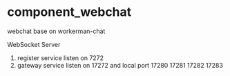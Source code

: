 # component_webchat
webchat base on workerman-chat

WebSocket Server

1. register service listen on 7272
2. gateway service listen on 17272 and local port 17280 17281 17282 17283

